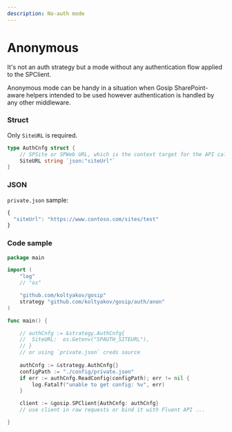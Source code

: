 ```yaml
---
description: No-auth mode
---
```


# Anonymous

It's not an auth strategy but a mode without any authentication flow applied to the SPClient.

Anonymous mode can be handy in a situation when Gosip SharePoint-aware helpers intended to be used however authentication is handled by any other middleware.

### Struct

Only `SiteURL` is required.

```go
type AuthCnfg struct {
	// SPSite or SPWeb URL, which is the context target for the API calls
	SiteURL string `json:"siteUrl"`
}
```

### JSON

`private.json` sample:

```javascript
{
  "siteUrl": "https://www.contoso.com/sites/test"
}
```

### Code sample

```go
package main

import (
	"log"
	// "os"

	"github.com/koltyakov/gosip"
	strategy "github.com/koltyakov/gosip/auth/anon"
)

func main() {

	// authCnfg := &strategy.AuthCnfg{
	// 	SiteURL:  os.Getenv("SPAUTH_SITEURL"),
	// }
	// or using `private.json` creds source
	
	authCnfg := &strategy.AuthCnfg{}
	configPath := "./config/private.json"
	if err := authCnfg.ReadConfig(configPath); err != nil {
		log.Fatalf("unable to get config: %v", err)
	}

	client := &gosip.SPClient{AuthCnfg: authCnfg}
	// use client in raw requests or bind it with Fluent API ...

}
```


